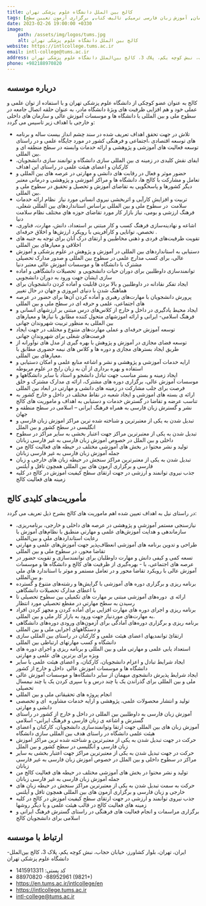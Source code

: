 ```yaml
---
title: کالج بین الملل دانشگاه علوم پزشکی تهران
tags: [آموزش زبان فارسی حضوری, آموزش زبان فارسی الکترونیکی همزمان, آموزش زبان فارسی ترمیک, تالیف کتاب, برگزاری آزمون تعیین سطح]
date: 2023-02-26 19:00:00 +0330
image: 
    path: /assets/img/logos/tums.jpg
    alt: کالج بین الملل دانشگاه علوم پزشکی تهران    
website: https://intlcollege.tums.ac.ir
email: intl-college@tums.ac.ir
address: ایران، تهران، بلوار کشاورز، خیابان حجاب، نبش کوچه یکم، پلاک 3، کالج بین‌الملل دانشگاه علوم پزشکی تهران
phone: +982188970820
---
```


## درباره موسسه
کالج به عنوان عضو کوچکی از دانشگاه علوم پزشکی تهران و با استفاده از توان علمی و عملی خود و هم افزایی ظرفیت های ویژۀ دانشگاه مادر، به عنوان حلقه اتصال جامعه در سطوح ملی و بین المللی با دانشگاه ها و موسسات آموزش عالی و سازمان های داخلی و خارجی با اهداف زیر تاسیس می گردد:
-  تلاش در جهت تحقق اهداف تعریف شده در سند چشم انداز بیست ساله و برنامه های توسعه اقتصادی ،اجتماعی و فرهنگی کشور در مورد جایگاه علمی و در راستای توسعه فعالیت های آموزشی و پژوهشی و ارائه خدمات وابسته در سطح منطقه ای و بین المللی.
-  ایفای نقش کلیدی در زمینه ی بین المللی سازی دانشگاه و توانمند سازی دانشجویان، کارکنان و اعضای هیئت علمی در راستای این اهداف
-  حضور موثر و فعال در رقابت های دانشی و مهارتی در عرصه های بین المللی و تعامل و مشارکت با کالج ها، دانشگاه ها و مراکز آموزشی و پژوهشی و درمانی معتبر دیگر کشورها و پاسخگویی به تقاضای آموزش و تحصیل و تحقیق در سطوح ملی و بین المللی.
-  تربیت و افزایش کارآیی و اثربخشی نیروی انسانی مورد نیاز  نظام ارائه خدمات سلامت  در سطوح ملی و بین المللی براساس استانداردهای بین المللی شغلی، فرهنگ ارزشی و بومی، نیاز بازار کار مورد تقاضای حوزه هاي مختلف نظام سلامت دنیا
-  اشاعه و نهادینه‌سازی فرهنگ کسب و کار مبتنی بر استعداد، دانش، مهارت، فناوری، تخصص، توانایی و کارآفرینی با رویکرد ارزش‌ها و اخلاق حرفه‌ای .
-  تقویت ظرفیت‌های فردی و ذهنی مخاطبین و ارتقای درک آنان برای توجه به جنبه های اخلاقی و معیارهای بین المللی
-  دستیابی به استانداردهای بین المللی در آموزش و پژوهش در علوم پزشکی و آموزش عالی، برای کسب مدارج علمی در سطوح بین المللی و صدور مدارک تحصیلی مشترک با دانشگاه ها و موسسات آموزش عالی معتبر دنیا
-  توانمندسازی داوطلبین برای دوران حیات دانشجویی و  تحصیلات دانشگاهی و اماده سازی ایشان جهت ورود به دوران دانشجویی
-  ایجاد تفکر نقادانه در داوطلبین و بالا بردن قابلیت و آماده کردن دانشجویان برای هماهنگ شدن با دنیای امروزی و جهان در حال تغییر
-  پرورش دانشجویان با مهارت‌های رهبری و آماده کردن آن‌ها برای حضور در عرصه های اجتماعی، علمی و حرفه ای در سطح ملی و بین المللی
-  ایجاد محیط یادگیری در داخل و خارج از کلاس‌های درس مبتنی بر ارزشهای انسانی و فرهنگ اسلامی- ایرانی و ارائه اموزشهای متحول کننده مطابق با نیازها و معیارهای بین المللی به منظور تربیت شهروندان جهانی
-  توسعه آموزش حرفه‌ای و عملی مهارت‌های متنوع و مختلف در جهت ایجاد فرصت‌های شغلی برای شهروندان جهانی
-  توسعه فضای مجازی در آموزش و پژوهش با بهره گیری از مدل های نوآورانه از طریق ایجاد بسترهای مجازی و دوره ها و کلاس های نیمه حضوری مطابق با معیارهای بین المللی.
-  ارایه خدمات آموزشی و پژوهشی و نشر و اشاعه منابع علمی و امکان دستیابی و استفاده و بهره برداری از آن به زبان رایج در علوم مربوطه
-  ایجاد زمینه و بستر مناسب جهت تبادل دانشجو و استاد با سایر دانشگاهها و موسسات آموزش عالی، برگزاری دوره های مشترک، ارائه ی مدارک مشترک و خلق فرصت برای جلب مشارکت در زمینه های دانشی و مهارتی در ابعاد بین المللی
-  ارائه ی بسته های اموزشی و ایجاد شعبه در نقاط مختلف در داخل و خارج کشور به تناسب عرضه و تقاضا در گسترش خدمات و دستیابی به اهداف و ماموریت های کالج
-  نشر و گسترش زبان فارسی به همراه فرهنگ ایرانی – اسلامی در سطح منطقه و جهان
-  تبدیل شدن به یکی از معتبرترین و شناخته شده ترین مراکز اموزش زبان فارسی و انگلیسی در سطح کشور و بین الملل
-  تبدیل شدن به یکی از معتبرترین مراکز جهت اعتبار بخشی به سایر مراکز در سطوح داخلی و بین الملل در خصوص اموزش زبان فارسی به غیر فارسی زبانان
-  تولید و نشر محتوا در بخش های آموزشی مختلف در حیطه های فعالیت کالج من جمله آموزش زبان فارسی به غیر فارسی زبانان
-  تبدیل شدن به یکی از معتبرترین مراکز سنجش در حیطه زبان های خارجی و زبان فارسی و برگزاری آزمون های بین المللی همچون تافل و آیلتس
-  جذب نیروی توانمند و ارزشی در جهت ارتقای سطح کیفیت اموزش در کالج در کلیه زمینه های فعالیت کالج

## مأموریت‌های کلیدی کالج
در راستای نیل به اهداف تعیین شده اهم ماموريت های کالج بشرح ذيل تعریف می گردد:
- نیازسنجی مستمر آموزشی و پژوهشی در عرصه های داخلی و خارجی، برنامه‌ریزی، سازماندهی و هدایت آموزش‌های علمی و مهارتي منطبق با نظام‌های آموزش با رعایت استانداردهای ملي و بین‌المللی
- طراحی و تدوین برنامه های آموزشی انعطاف‌پذیر جهت آموزش‌های علمی و مهارتي تقاضا محور، در سطوح ملی و بین المللی
- تسعه کمی و کیفی دانش و مهارت داوطلبان برای توانمندسازی و تقویت حضور در عرصه های اجتماعی، با - بهره‌گیری از ظرفيت های کالج و دانشگاه ها و موسسات آموزش عالی با رویکرد تقاضا محور و در تعامل مستمر و موثر با استاندارد هاي ملي و بین‌المللی.
- برنامه ریزی و برگزاری دوره های آموزشی با گرایش‌ها و رشته‌های متنوع و گسترده با اعطای مدارک تحصیلات دانشگاهی
- ارائه ی  دوره‌های آموزشی مبتنی بر مهارت های تکمیلی بین سطوح تحصیلی تا رسيدن به سطح مهارتي در مقطع تحصيلي مورد انتظار 
- برنامه ریزی و اجرای دوره های مهارت افزایی برای آماده کردن و مجهز کردن افراد به مهارت‌های موردنیاز جهت ورود به بازار کار ملی و بین المللی.
- برنامه ریزی و برگزاری دوره‌های آمادگی برای آزمون‌های ورودی دوره‌های دانشگاهی و دستگاههای اجرایی ملی و بین المللی
- ارتقائ توانمدیهای اعضای هیئت علمی و کارکنان در راستای بین المللی سازی دانشگاه و کسب مهارتهای ارتباطی بین المللی
- استعداد یابی علمی و مهارتی ملی و بین المللی و برنامه ریزی و اجرای دوره های ویژه برای برترین های علمی و مهارتی
- ایجاد شرایط تبادل و اعزام دانشجویان، کارکنان، و اعضای هیئت علمی با سایر دانشگاه ها و موسسات اموزش عالی  داخل و خارج از کشور
- ایجاد شرایط پذیرش دانشجوی میهمان از سایر دانشگاه‌ها و موسسات آموزش عالی ملی و بین المللی برای گذراندن یک یا چند درس و یا سپری کردن یک یا چند نیمسال تحصیلی 
- انجام پروژه های تحقیقاتی ملی و بین المللی
- تولید و انتشار محصولات علمی، پژوهشی و ارایه خدمات مشاوره  ای و تخصصی دانشی و مهارتی
- آموزش زبان فارسی به داوطلبین بین المللی در داخل و خارج از کشور در راستای گسترش و اشاعه ی زبان فارسی و فرهنگ ایرانی- اسلامی
- آموزش زبان های بین المللی جهت ارتقا وتوانمندسازی دانشجویان، کارکنان و اعضای هیئت علمی دانشگاه در راستای هدف بین المللی سازی دانشگاه
- حرکت در جهت تبدیل شدن به یکی از معتبرترین و شناخته شده ترین مراکز اموزش زبان فارسی و انگلیسی در سطح کشور و بین الملل
- حرکت در جهت تبدیل شدن به یکی از معتبرترین مراکز جهت اعتبار بخشی به سایر مراکز در سطوح داخلی و بین الملل در خصوص اموزش زبان فارسی به غیر فارسی زبانان
- تولید و نشر محتوا در بخش های آموزشی مختلف در حیطه های فعالیت کالج من جمله آموزش زبان فارسی به غیر فارسی زبانان
- حرکت به سمت تبدیل شدن به یکی از معتبرترین مراکز سنجش در حیطه زبان های خارجی و زبان فارسی و برگزاری آزمون های بین المللی همچون تافل و آیلتس
- جذب نیروی توانمند و ارزشی در جهت ارتقای سطح کیفیت اموزش در کالج در کلیه زمینه های فعالیت کالج در قالب هیئت علمی و یا دیگر روشها
- برگزاری مراسمات و انجام فعالیت های فرهنگی در راستای گسترش فرهنگ ایرانی و اسلامی برای دانشجویان کالج

## ارتباط با موسسه
-ایران، تهران، بلوار کشاورز، خیابان حجاب، نبش کوچه یکم، پلاک 3، کالج بین‌الملل دانشگاه علوم پزشکی تهران
- کد پستی:  1415913311
- 88970820 -88952961 (9821+)
- https://en.tums.ac.ir/intlcollege/en
- https://intlcollege.tums.ac.ir
- intl-college@tums.ac.ir
